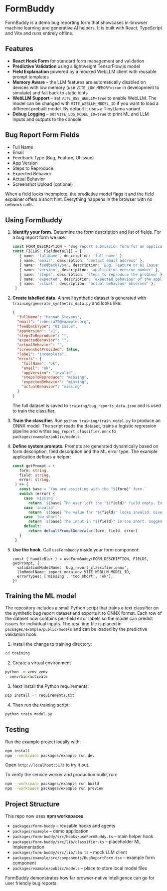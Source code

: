 # FormBuddy

FormBuddy is a demo bug reporting form that showcases in-browser machine learning and generative AI helpers. It is built with React, TypeScript and Vite and runs entirely offline.

## Features

- **React Hook Form** for standard form management and validation
- **Predictive Validation** using a lightweight TensorFlow.js model
- **Field Explanation** powered by a mocked WebLLM client with reusable prompt templates
- **Memory Aware** – the LLM features are automatically disabled on devices with low memory (use `VITE_LOW_MEMORY=true` in development to simulate) and fall back to static hints
- **WebLLM Support** – set `VITE_USE_WEBLLM=true` to enable WebLLM. The model can
  be changed with `VITE_WEBLLM_MODEL_ID` if you want to load a different
  prebuilt model. By default it uses a TinyLlama variant.
- **Debug Logging** – set `VITE_LOG_MODEL_IO=true` to print ML and LLM inputs and outputs to the console

## Bug Report Form Fields

- Full Name
- Email
- Feedback Type (Bug, Feature, UI Issue)
- App Version
- Steps to Reproduce
- Expected Behavior
- Actual Behavior
- Screenshot Upload (optional)

When a field looks incomplete, the predictive model flags it and the field explainer offers a short hint. Everything happens in the browser with no network calls.

## Using FormBuddy

1. **Identify your form.** Determine the form description and list of fields. For a bug report form we use:

   ```ts
   const FORM_DESCRIPTION = 'Bug report submission form for an application. It collects user feedback on bugs, features, and UI issues.'
   const FIELDS: FieldDetail[] = [
      { name: 'fullName', description: 'full name' },
      { name: 'email', description: 'contact email address' },
      { name: 'feedbackType', description: 'Bug, Feature or UI Issue' },
      { name: 'version', description: 'application version number' },
      { name: 'steps', description: 'steps to reproduce the problem' },
      { name: 'expected', description: 'expected behaviour of the application' },
      { name: 'actual', description: 'actual behaviour observed' },
    ]
   ```

2. **Create labelled data.** A small synthetic dataset is generated with `training/generate_synthetic_data.py` and looks like:

   ```json
   {
     "fullName": "Hannah Stevens",
     "email": "rebecca75@example.org",
     "feedbackType": "UI Issue",
     "appVersion": "v1",
     "stepsToReproduce": "",
     "expectedBehavior": "",
     "actualBehavior": "",
     "screenshotProvided": false,
     "label": "incomplete",
     "errors": {
       "fullName": "ok",
       "email": "ok",
       "appVersion": "invalid",
       "stepsToReproduce": "missing",
       "expectedBehavior": "missing",
       "actualBehavior": "missing"
     }
   }
   ```

   The full dataset is saved to `training/bug_reports_data.json` and is used to train the classifier.

3. **Train the classifier.** Run `python training/train_model.py` to produce an ONNX model. The script reads the dataset, trains a logistic regression pipeline and writes `bug_report_classifier.onnx` to `packages/example/public/models`.

4. **Define system prompts.** Prompts are generated dynamically based on form description, field description and the ML error type. The example application defines a helper:

   ```ts
   const getPrompt = (
      form: string,
      field: string,
      error: string,
    ) => {
      const base = `You are assisting with the "${form}" form.`
      switch (error) {
        case 'missing':
          return `${base} The user left the "${field}" field empty. Explain in one sentence what information should be provided.`
        case 'invalid':
          return `${base} The value for "${field}" looks invalid. Give a brief example of a valid entry.`
        case 'too short':
          return `${base} The input in "${field}" is too short. Suggest how to make it more descriptive.`
        default:
          return defaultPromptGenerator(form, field, error)
      }
    }
   ```

5. **Use the hook.** Call `useFormBuddy` inside your form component:

   ```tsx
   const { handleBlur } = useFormBuddy(FORM_DESCRIPTION, FIELDS, getPrompt, {
     validationModelName: 'bug_report_classifier.onnx',
     llmModelName: import.meta.env.VITE_WEBLLM_MODEL_ID,
     errorTypes: ['missing', 'too short', 'ok'],
   })
   ```


## Training the ML model

The repository includes a small Python script that trains a text
classifier on the synthetic bug report dataset and exports it to ONNX
format. Each row of the dataset now contains per-field error labels so
the model can predict issues for individual inputs. The resulting file
is placed in `packages/example/public/models` and can be loaded by the predictive
validation hook.

1. Install the change to training directory:

```bash
cd training
```

2. Create a virtual environment

```bash
python -m venv venv
. venv/bin/activate
```

3. Next Install the Python requirements:

```bash
pip install -r requirements.txt
```

4. Then run the training script:

```bash
python train_model.py
```

## Testing

Run the example project locally with:

```bash
npm install
npm --workspace packages/example run dev
```

Open `http://localhost:5173` to try it out.

To verify the service worker and production build, run:

```bash
npm --workspace packages/example run build
npm --workspace packages/example run preview
```

## Project Structure

This repo now uses **npm workspaces**.

- `packages/form-buddy` – reusable hooks and agents
- `packages/example` – demo application
- `packages/form-buddy/src/hooks/useFormBuddy.ts` – main helper hook
- `packages/form-buddy/src/lib/classifier.ts` – placeholder ML implementation
- `packages/form-buddy/src/lib/llm.ts` – mock LLM client
- `packages/example/src/components/BugReportForm.tsx` – example form component
- `packages/example/public/models` – place to store local model files

FormBuddy demonstrates how far browser‑native intelligence can go for user friendly bug reports.
